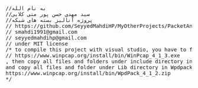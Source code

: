 <pre>
//به نام الله 
//سید مهدی حسن پور متی کلایی
//پروژه آنالیز بسته های شبکه
// https://github.com/SeyyedMahdiHP/MyOtherProjects/PacketAnalyzer
// smahdi1991@gmail.com
// seyyedmahdihp@gmail.com
// under MIT license 
/* to compile this project with visual studio, you have to first install winpcap:
// https://www.winpcap.org/install/bin/WinPcap_4_1_3.exe
, then copy all files and folders under include directory in WpdPack, and paste them into C:\Program Files (x86)\Microsoft Visual Studio 14.0\VC\include
and copy all files and folder under Lib directory in Wpdpack, and paste them into C:\Program Files (x86)\Microsoft Visual Studio 14.0\VC\lib
https://www.winpcap.org/install/bin/WpdPack_4_1_2.zip
*/
</pre>
